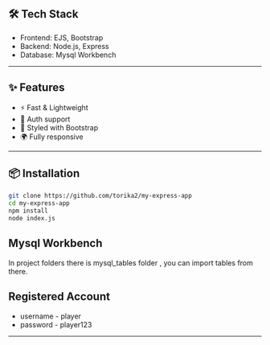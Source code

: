 ## 🛠️ Tech Stack
- Frontend: EJS, Bootstrap
- Backend: Node.js, Express
- Database: Mysql Workbench

---

## ✨ Features
- ⚡️ Fast & Lightweight
- 🔐 Auth support
- 🎨 Styled with Bootstrap
- 🌍 Fully responsive

---

## 📦 Installation

```bash
git clone https://github.com/torika2/my-express-app
cd my-express-app
npm install
node index.js
```

## Mysql Workbench
 In project folders there is mysql_tables folder , you can import tables from there.

## Registered Account
 - username - player
 - password - player123

---
